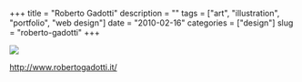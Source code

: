 +++
title = "Roberto Gadotti"
description = ""
tags = ["art", "illustration", "portfolio", "web design"]
date = "2010-02-16"
categories = ["design"]
slug = "roberto-gadotti"
+++


 

  <div id="screens-thumbs" class="clearfix">
    <div class="txt-center" id="design-submission"><a href="http://www.robertogadotti.it/"><img id='bluga-thumbnail-2306' class='bluga-thumbnail large' src='http://media.konigi.com/bluga/
wt4b7aacb257977_large.jpg'/></a></div>  
  </div>   
<p><a href="http://www.robertogadotti.it/">http://www.robertogadotti.it/</a></p>




